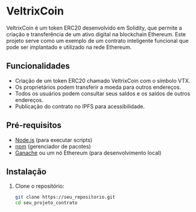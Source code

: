 # VeltrixCoin

VeltrixCoin é um token ERC20 desenvolvido em Solidity, que permite a criação e transferência de um ativo digital na blockchain Ethereum. Este projeto serve como um exemplo de um contrato inteligente funcional que pode ser implantado e utilizado na rede Ethereum.

## Funcionalidades

- Criação de um token ERC20 chamado VeltrixCoin com o símbolo VTX.
- Os proprietários podem transferir a moeda para outros endereços.
- Todos os usuários podem consultar seus saldos e os saldos de outros endereços.
- Publicação do contrato no IPFS para acessibilidade.

## Pré-requisitos

- [Node.js](https://nodejs.org/) (para executar scripts)
- [npm](https://www.npmjs.com/) (gerenciador de pacotes)
- [Ganache](https://www.trufflesuite.com/ganache) ou um nó Ethereum (para desenvolvimento local)

## Instalação

1. Clone o repositório:
   ```bash
   git clone https://seu_repositorio.git
   cd seu_projeto_contrato
   
